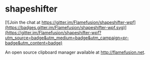 shapeshifter
============

[![Join the chat at https://gitter.im/Flamefusion/shapeshifter-wpf](https://badges.gitter.im/Flamefusion/shapeshifter-wpf.svg)](https://gitter.im/Flamefusion/shapeshifter-wpf?utm_source=badge&utm_medium=badge&utm_campaign=pr-badge&utm_content=badge)

An open source clipboard manager available at http://flamefusion.net.

